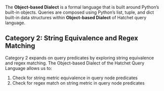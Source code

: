 The **Object-based Dialect** is a formal language that is built around Python’s built-in objects. Queries are composed using Python’s list, tuple, and dict built-in data structures within **Object-based Dialect** of Hatchet query language. 

## Category 2: String Equivalence and Regex Matching

Category 2 expands on query predicates by exploring string equivalence and regex matching. The Object-based Dialect of the Hatchet Query Language allows us to:


1. Check for string metric equivalence in query node predicates
2. Check for regex match on string metric in query node predicates
